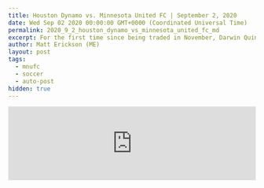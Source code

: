 ```yaml
---
title: Houston Dynamo vs. Minnesota United FC | September 2, 2020
date: Wed Sep 02 2020 00:00:00 GMT+0000 (Coordinated Universal Time)
permalink: 2020_9_2_houston_dynamo_vs_minnesota_united_fc_md
excerpt: For the first time since being traded in November, Darwin Quintero meets his former team as the Houston Dynamo take on Minnesota United at BBVA Stadium Wednesday night.
author: Matt Erickson (ME)
layout: post
tags:
  - mnufc
  - soccer
  - auto-post
hidden: true
---
```

<div class='soccer-video-wrapper'>
    <iframe class='soccer-video' width='100%' height='auto' frameborder='0' allowfullscreen src='https://www.mnufc.com/iframe-video?brightcove_id=6187219393001&brightcove_player_id=default&brightcove_account_id=5534894110001'></iframe>
  </div>